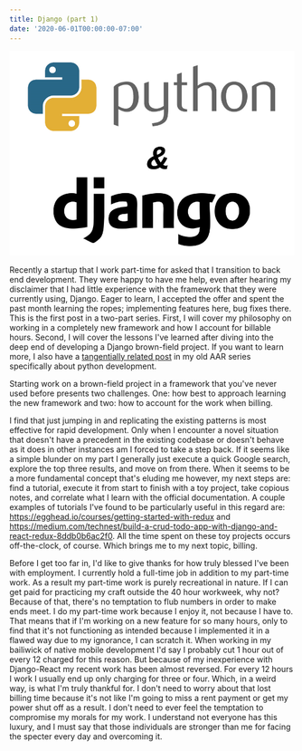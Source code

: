 ```yaml
---
title: Django (part 1)
date: '2020-06-01T00:00:00-07:00'
---
```

![Django](/assets/django.png)

Recently a startup that I work part-time for asked that I transition to back end development.  They were happy to have me help, even after hearing my disclaimer that I had little experience with the framework that they were currently using, Django.  Eager to learn, I accepted the offer and spent the past month learning the ropes; implementing features here, bug fixes there.  This is the first post in a two-part series.  First, I will cover my philosophy on working in a completely new framework and how I account for billable hours.  Second, I will cover the lessons I've learned after diving into the deep end of developing a Django brown-field project.  If you want to learn more, I also have a [tangentially related post](/post/aar-pt-2-python/) in my old AAR series specifically about python development.

Starting work on a brown-field project in a framework that you've never used before presents two challenges.  One: how best to approach learning the new framework and two: how to account for the work when billing. 

I find that just jumping in and replicating the existing patterns is most effective for rapid development.  Only when I encounter a novel situation that doesn't have a precedent in the existing codebase or doesn't behave as it does in other instances am I forced to take a step back.   If it seems like a simple blunder on my part I generally just execute a quick Google search, explore the top three results, and move on from there.  When it seems to be a more fundamental concept that's eluding me however, my next steps are: find a tutorial, execute it from start to finish with a toy project, take copious notes, and correlate what I learn with the official documentation.  A couple examples of tutorials I've found to be particularly useful in this regard are: <https://egghead.io/courses/getting-started-with-redux> and <https://medium.com/technest/build-a-crud-todo-app-with-django-and-react-redux-8ddb0b6ac2f0>.  All the time spent on these toy projects occurs off-the-clock, of course.  Which brings me to my next topic, billing.

Before I get too far in, I'd like to give thanks for how truly blessed I've been with employment.  I currently hold a full-time job in addition to my part-time work.  As a result my part-time work is purely recreational in nature.  If I can get paid for practicing my craft outside the 40 hour workweek, why not? Because of that, there's no temptation to flub numbers in order to make ends meet.  I do my part-time work because I enjoy it, not because I have to.  That means that if I'm working on a new feature for so many hours, only to find that it's not functioning as intended because I implemented it in a flawed way due to my ignorance, I can scratch it.  When working in my bailiwick of native mobile development I'd say I probably cut 1 hour out of every 12 charged for this reason.  But because of my inexperience with Django-React my recent work has been almost reversed.  For every 12 hours I work I usually end up only charging for three or four. Which, in a weird way, is what I'm truly thankful for.   I don't need to worry about that lost billing time because it's not like I'm going to miss a rent payment or get my power shut off as a result.  I don't need to ever feel the temptation to compromise my morals for my work.  I understand not everyone has this luxury, and I must say that those individuals are stronger than me for facing the specter every day and overcoming it.
